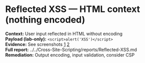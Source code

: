 # Reflected XSS — HTML context (nothing encoded)

**Context:** User input reflected in HTML without encoding  
**Payload (lab-only):** `<script>alert('XSS')</script>`  
**Evidence:** See screenshots [1](../../Cross-Site-Scripting/screenshots/Reflected-XSS-1.png) [2](../../Cross-Site-Scripting/screenshots/Reflected-XSS-2.png)  
**Full report:** ../../Cross-Site-Scripting/reports/Reflected-XSS.md  
**Remediation:** Output encoding, input validation, consider CSP
